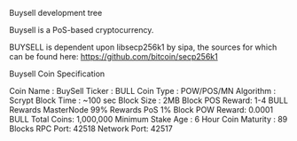 
Buysell development tree

Buysell is a PoS-based cryptocurrency.

BUYSELL is dependent upon libsecp256k1 by sipa, the sources for which can be found here:
https://github.com/bitcoin/secp256k1

Buysell Coin Specification

Coin Name : BuySell
Ticker : BULL
Coin Type : POW/POS/MN
Algorithm : Scrypt
Block Time : ~100 sec
Block Size : 2MB
Block POS Reward: 1-4 BULL
Rewards MasterNode 99% 
Rewards PoS 1%
Block POW Reward: 0.0001 BULL
Total Coins: 1,000,000
Minimum Stake Age : 6 Hour
Coin Maturity : 89 Blocks
RPC Port: 42518
Network Port: 42517